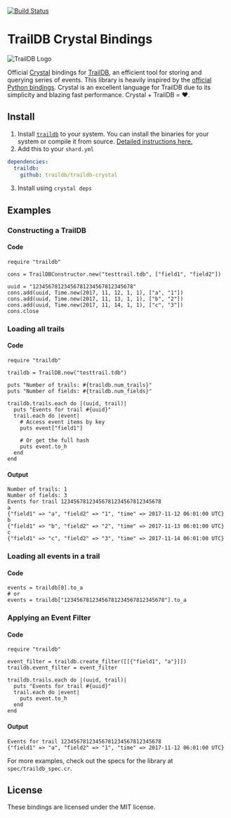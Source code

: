 [![Build Status](https://travis-ci.org/traildb/traildb-crystal.svg?branch=master)](https://travis-ci.org/traildb/traildb-crystal)

# TrailDB Crystal Bindings

![TrailDB Logo](http://traildb.io/images/traildb_logo_512.png)

Official [Crystal](https://crystal-lang.org/) bindings for [TrailDB](http://traildb.io/), an efficient tool for storing and querying series of events. 
This library is heavily inspired by the [official Python bindings](https://github.com/traildb/traildb-python).
Crystal is an excellent language for TrailDB due to its simplicity and blazing fast performance. Crystal + TrailDB = ❤️.

## Install

1. Install [`traildb`](https://github.com/traildb/traildb) to your system. You can install the binaries for your system or compile it from source. [Detailed instructions here.](https://github.com/traildb/traildb#installing-binaries)
2. Add this to your `shard.yml`
```yaml
dependencies:
  traildb:
    github: traildb/traildb-crystal
```
3. Install using `crystal deps`

## Examples

### Constructing a TrailDB

#### Code
```crystal
require "traildb"

cons = TrailDBConstructor.new("testtrail.tdb", ["field1", "field2"])

uuid = "12345678123456781234567812345678"
cons.add(uuid, Time.new(2017, 11, 12, 1, 1), ["a", "1"])
cons.add(uuid, Time.new(2017, 11, 13, 1, 1), ["b", "2"])
cons.add(uuid, Time.new(2017, 11, 14, 1, 1), ["c", "3"])
cons.close
```

### Loading all trails

#### Code

```crystal
require "traildb"

traildb = TrailDB.new("testtrail.tdb")

puts "Number of trails: #{traildb.num_trails}"
puts "Number of fields: #{traildb.num_fields}"

traildb.trails.each do |(uuid, trail)|
  puts "Events for trail #{uuid}"
  trail.each do |event|
    # Access event items by key
    puts event["field1"]

    # Or get the full hash
    puts event.to_h
  end
end
```

#### Output
```
Number of trails: 1
Number of fields: 3
Events for trail 12345678123456781234567812345678
a
{"field1" => "a", "field2" => "1", "time" => 2017-11-12 06:01:00 UTC}
b
{"field1" => "b", "field2" => "2", "time" => 2017-11-13 06:01:00 UTC}
c
{"field1" => "c", "field2" => "3", "time" => 2017-11-14 06:01:00 UTC}
```

### Loading all events in a trail

#### Code

```crystal
events = traildb[0].to_a
# or
events = traildb["12345678123456781234567812345678"].to_a
```

### Applying an Event Filter

#### Code

```crystal
require "traildb"

event_filter = traildb.create_filter([[{"field1", "a"}]])
traildb.event_filter = event_filter

traildb.trails.each do |(uuid, trail)|
  puts "Events for trail #{uuid}"
  trail.each do |event|
    puts event.to_h
  end
end
```

#### Output
```
Events for trail 12345678123456781234567812345678
{"field1" => "a", "field2" => "1", "time" => 2017-11-12 06:01:00 UTC}
```

For more examples, check out the specs for the library at `spec/traildb_spec.cr`.

## License

These bindings are licensed under the MIT license.
